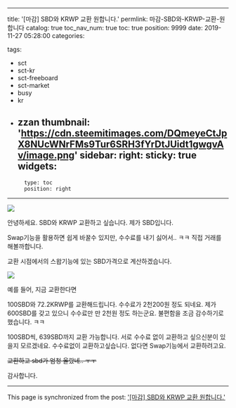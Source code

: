 
---
title: '[마감] SBD와 KRWP 교환 원합니다.'
permlink: 마감-SBD와-KRWP-교환-원합니다
catalog: true
toc_nav_num: true
toc: true
position: 9999
date: 2019-11-27 05:28:00
categories:

tags:
- sct
- sct-kr
- sct-freeboard
- sct-market
- busy
- kr
- zzan
thumbnail: 'https://cdn.steemitimages.com/DQmeyeCtJpX8NUcWNrFMs9Tur6SRH3fYrDtJUidt1gwgvAv/image.png'
sidebar:
    right:
        sticky: true
widgets:
    -
        type: toc
        position: right
---


![](https://cdn.steemitimages.com/DQmeyeCtJpX8NUcWNrFMs9Tur6SRH3fYrDtJUidt1gwgvAv/image.png)

안녕하세요. SBD와 KRWP 교환하고 싶습니다. 제가 SBD입니다.

Swap기능을 활용하면 쉽게 바꿀수 있지만, 수수료를 내기 싫어서.. ㅋㅋ 
직접 거래를 해볼까합니다.


교환 시점에서의 스왑기능에 있는 SBD가격으로 계산하겠습니다.

![](https://cdn.steemitimages.com/DQmcbeeJbM7TSbQKdDvSgt3eSo99P383uqxZsUWVj4Ddujs/image.png)


예를 들어, 지금 교환한다면 

100SBD와 72.2KRWP를 교환해드립니다.
수수료가 2천200원 정도 되네요. 제가 600SBD를 갖고 있으니 수수료만 만 2천원 정도 하는군요. 불편함을 조금 감수하기로 했습니다. ㅋㅋ

100SBD씩, 639SBD까지 교환 가능합니다.
서로 수수료 없이 교환하고 싶으신분이 있을지 모르겠네요.
수수료없이 교환하고싶습니다. 없다면 Swap기능에서 교환하려고요.

~~교환하고 sbd가 엄청 올랐네.. ㅜㅜ~~

감사합니다.

- - -

This page is synchronized from the post: ['[마감] SBD와 KRWP 교환 원합니다.'](https://steempeak.com/@jacobyu/sbd-krwp)
